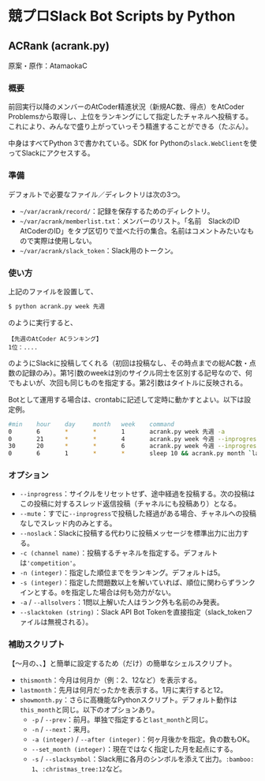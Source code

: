 # 競プロSlack Bot Scripts by Python

## ACRank (acrank.py)

原案・原作：AtamaokaC

### 概要

前回実行以降のメンバーのAtCoder精進状況（新規AC数、得点）をAtCoder Problemsから取得し、上位をランキングにして指定したチャネルへ投稿する。これにより、みんなで盛り上がっていっそう精進することができる（たぶん）。

中身はすべてPython 3で書かれている。SDK for Pythonの`slack.WebClient`を使ってSlackにアクセスする。

### 準備

デフォルトで必要なファイル／ディレクトリは次の3つ。

- `~/var/acrank/record/`：記録を保存するためのディレクトリ。
- `~/var/acrank/memberlist.txt`：メンバーのリスト。「名前　SlackのID　AtCoderのID」をタブ区切りで並べた行の集合。名前はコメントみたいなもので実際は使用しない。
- `~/var/acrank/slack_token`：Slack用のトークン。

### 使い方

上記のファイルを設置して、

```bash
$ python acrank.py week 先週
```

のように実行すると、

```
【先週のAtCoder ACランキング】
1位：....
```

のようにSlackに投稿してくれる（初回は投稿なし、その時点までの総AC数・点数の記録のみ）。第1引数のweekは別のサイクル同士を区別する記号なので、何でもよいが、次回も同じものを指定する。第2引数はタイトルに反映される。

Botとして運用する場合は、crontabに記述して定時に動かすとよい。以下は設定例。

```bash
#min    hour    day     month   week    command
0       6       *       *       1       acrank.py week 先週 -a
0       21      *       *       4       acrank.py week 今週 --inprogress
30      20      *       *       6       acrank.py week 今週 --inprogress --mute
0       6       1       *       *       sleep 10 && acrank.py month `lastmonth`月
```

### オプション

- `--inprogress`：サイクルをリセットせず、途中経過を投稿する。次の投稿はこの投稿に対するスレッド返信投稿（チャネルにも投稿あり）となる。
- `--mute`：すでに`--inprogress`で投稿した経過がある場合、チャネルへの投稿なしでスレッド内のみとする。
- `--noslack`：Slackに投稿する代わりに投稿メッセージを標準出力に出力する。
- `-c (channel name)`：投稿するチャネルを指定する。デフォルトは`'competition'`。
- `-n (integer)`：指定した順位までをランキング。デフォルトは5。
- `-s (integer)`：指定した問題数以上を解いていれば、順位に関わらずランクインとする。`0`を指定した場合は何も効力がない。
- `-a` / `--allsolvers`：1問以上解いた人はランク外も名前のみ発表。
- `--slacktoken (string)`：Slack API Bot Tokenを直接指定（slack_tokenファイルは無視される）。

### 補助スクリプト

【〜月の、、】と簡単に設定するため（だけ）の簡単なシェルスクリプト。

- `thismonth`：今月は何月か（例：2、12など）を表示する。
- `lastmonth`：先月は何月だったかを表示する。1月に実行すると12。
- `showmonth.py`：さらに高機能なPythonスクリプト。デフォルト動作は`this_month`と同じ。以下のオプションあり。
  - `-p` / `--prev`：前月。単独で指定すると`last_month`と同じ。
  - `-n` / `--next`：来月。
  - `-a (integer)` / `--after (integer)`：何ヶ月後かを指定。負の数もOK。
  - `--set_month (integer)`：現在ではなく指定した月を起点にする。
  - `-s` / `--slacksymbol`：Slack用に各月のシンボルを添えて出力。`:bamboo: 1`、`:christmas_tree:12`など。

